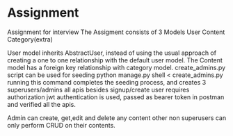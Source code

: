 # Assignment
Assignment for interview
The Assigment consists of 3 Models 
User
Content 
Category(extra)

User model inherits AbstractUser, instead of using the usual approach of creating a one to one relationship with the default user model.
The Content model has a foreign key relationship with category model. 
create_admins.py script can be used for seeding 
python manage.py shell < create_admins.py running this command completes the seeding process, and creates 3 superusers/admins
all apis besides signup/create user requires authorization 
jwt authentication is used, passed as bearer token in postman and verified all the apis.

Admin can create, get,edit and delete any content 
other non superusers can only perform CRUD on their contents.


